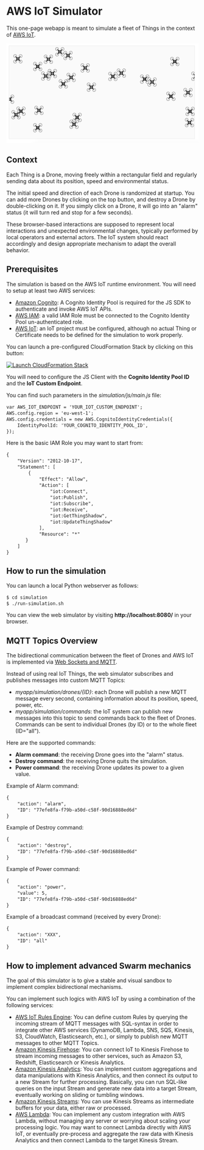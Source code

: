 # AWS IoT Simulator

This one-page webapp is meant to simulate a fleet of Things in the context of [AWS IoT](https://aws.amazon.com/iot/).

![Simulator Screenshot](simulation/iot-simulation.png?raw=true)

## Context

Each Thing is a Drone, moving freely within a rectangular field and regularly sending data about its position, speed and environmental status.

The initial speed and direction of each Drone is randomized at startup. You can add more Drones by clicking on the top button, and destroy a Drone by double-clicking on it. If you simply click on a Drone, it will go into an "alarm" status (it will turn red and stop for a few seconds).

These browser-based interactions are supposed to represent local interactions and unexpected environmental changes, typically performed by local operators and external actors. The IoT system should react accordingly and design appropriate mechanism to adapt the overall behavior.

## Prerequisites

The simulation is based on the AWS IoT runtime environment. You will need to setup at least two AWS services:

* [Amazon Cognito](https://aws.amazon.com/cognito/): A Cognito Identity Pool is required for the JS SDK to authenticate and invoke AWS IoT APIs.
* [AWS IAM](https://aws.amazon.com/iam/): a valid IAM Role must be connected to the Cognito Identity Pool un-authenticated role.
* [AWS IoT](https://aws.amazon.com/iot/): an IoT project must be configured, although no actual Thing or Certificate needs to be defined for the simulation to work properly.

You can launch a pre-configured CloudFormation Stack by clicking on this button:

[![Launch CloudFormation Stack](https://s3.amazonaws.com/cloudformation-examples/cloudformation-launch-stack.png)](https://console.aws.amazon.com/cloudformation/home?region=us-east-1#/stacks/new?stackName=IoTWorkshop&templateURL=https%3A%2F%2Fs3-eu-west-1.amazonaws.com%2Faws-iot-workshop.neosperience.com%2Ftemplates%2Faws-lai-iot-workshop-cf-template.yml)

You will need to configure the JS Client with the **Cognito Identity Pool ID** and the **IoT Custom Endpoint**.

You can find such parameters in the *simulation/js/main.js* file:

    var AWS_IOT_ENDPOINT = 'YOUR_IOT_CUSTOM_ENDPOINT';
    AWS.config.region = 'eu-west-1';
    AWS.config.credentials = new AWS.CognitoIdentityCredentials({
        IdentityPoolId: 'YOUR_COGNITO_IDENTITY_POOL_ID',
    });

Here is the basic IAM Role you may want to start from:

    {
        "Version": "2012-10-17",
        "Statement": [
            {
                "Effect": "Allow",
                "Action": [
                    "iot:Connect",
                    "iot:Publish",
                    "iot:Subscribe",
                    "iot:Receive",
                    "iot:GetThingShadow",
                    "iot:UpdateThingShadow"
                ],
                "Resource": "*"
           }
        ]
    }

## How to run the simulation

You can launch a local Python webserver as follows:

    $ cd simulation
    $ ./run-simulation.sh

You can view the web simulator by visiting **http://localhost:8080/** in your browser.

## MQTT Topics Overview

The bidirectional communication between the fleet of Drones and AWS IoT is implemented via [Web Sockets and MQTT](http://docs.aws.amazon.com/iot/latest/developerguide/protocols.html).

Instead of using real IoT Things, the web simulator subscribes and publishes messages into custom MQTT Topics:

* *myapp/simulation/drones/{ID}*: each Drone will publish a new MQTT message every second, containing information about its position, speed, power, etc.
* *myapp/simulation/commands*: the IoT system can publish new messages into this topic to send commands back to the fleet of Drones. Commands can be sent to individual Drones (by ID) or to the whole fleet (ID="all").

Here are the supported commands:

* **Alarm command**: the receiving Drone goes into the "alarm" status.
* **Destroy command**: the receiving Drone quits the simulation.
* **Power command**: the receiving Drone updates its power to a given value.

Example of Alarm command:

    {
        "action": "alarm",
        "ID": "77efe8fa-f79b-a50d-c58f-90d16888ed6d"
    }

Example of Destroy command:

    {
        "action": "destroy",
        "ID": "77efe8fa-f79b-a50d-c58f-90d16888ed6d"
    }

Example of Power command:

    {
        "action": "power",
        "value": 5,
        "ID": "77efe8fa-f79b-a50d-c58f-90d16888ed6d"
    }

Example of a broadcast command (received by every Drone):

    {
        "action": "XXX",
        "ID": "all"
    }


## How to implement advanced Swarm mechanics

The goal of this simulator is to give a stable and visual sandbox to implement complex bidirectional mechanisms.

You can implement such logics with AWS IoT by using a combination of the following services:

* [AWS IoT Rules Engine](https://aws.amazon.com/iot/how-it-works/#rulesengine): You can define custom Rules by querying the incoming stream of MQTT messages with SQL-syntax in order to integrate other AWS services (DynamoDB, Lambda, SNS, SQS, Kinesis, S3, CloudWatch, Elasticsearch, etc.), or simply to publish new MQTT messages to other MQTT Topics.
* [Amazon Kinesis Firehose](https://aws.amazon.com/kinesis/firehose/): You can connect IoT to Kinesis Firehose to stream incoming messages to other services, such as Amazon S3, Redshift, Elasticsearch or Kinesis Analytics.
* [Amazon Kinesis Analytics](https://aws.amazon.com/kinesis/analytics/): You can implement custom aggregations and data manipulations with Kinesis Analytics, and then connect its output to a new Stream for further processing. Basically, you can run SQL-like queries on the input Stream and generate new data into a target Stream, eventually working on sliding or tumbling windows.
* [Amazon Kinesis Streams](https://aws.amazon.com/kinesis/streams/): You can use Kinesis Streams as intermediate buffers for your data, either raw or processed.
* [AWS Lambda](https://aws.amazon.com/lambda/): You can implement any custom integration with AWS Lambda, without managing any server or worrying about scaling your processing logic. You may want to connect Lambda directly with AWS IoT, or eventually pre-process and aggregate the raw data with Kinesis Analytics and then connect Lambda to the target Kinesis Stream.

